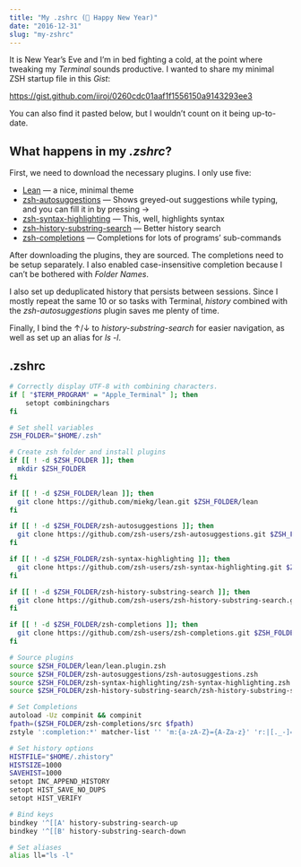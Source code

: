 ```yaml
---
title: "My .zshrc (🍾 Happy New Year)"
date: "2016-12-31"
slug: "my-zshrc"
---
```


It is New Year’s Eve and I’m in bed fighting a cold, at the point where tweaking my _Terminal_ sounds productive. I wanted to share my minimal ZSH startup file in this _Gist_:

https://gist.github.com/iiroj/0260cdc01aaf1f1556150a9143293ee3

You can also find it pasted below, but I wouldn’t count on it being up-to-date.

## What happens in my _.zshrc_?

First, we need to download the necessary plugins. I only use five:

* [Lean](https://github.com/miekg/lean) — a nice, minimal theme
* [zsh-autosuggestions](https://github.com/zsh-users/zsh-autosuggestions) —  Shows greyed-out suggestions while typing, and you can fill it in by pressing →
* [zsh-syntax-highlighting](https://github.com/zsh-users/zsh-syntax-highlighting) — This, well, highlights syntax
* [zsh-history-substring-search](https://github.com/zsh-users/zsh-history-substring-search) — Better history search
* [zsh-completions](https://github.com/zsh-users/zsh-completions) — Completions for lots of programs’ sub-commands

After downloading the plugins, they are sourced. The completions need to be setup separately. I also enabled case-insensitive completion because I can’t be bothered with _Folder Names_.

I also set up deduplicated history that persists between sessions. Since I mostly repeat the same 10 or so tasks with Terminal, _history_ combined with the _zsh-autosuggestions_ plugin saves me plenty of time.

Finally, I bind the ↑/↓ to _history-substring-search_ for easier navigation, as well as set up an alias for _ls -l_.

## .zshrc

````bash
# Correctly display UTF-8 with combining characters.
if [ "$TERM_PROGRAM" = "Apple_Terminal" ]; then
	setopt combiningchars
fi

# Set shell variables
ZSH_FOLDER="$HOME/.zsh"

# Create zsh folder and install plugins
if [[ ! -d $ZSH_FOLDER ]]; then
  mkdir $ZSH_FOLDER
fi

if [[ ! -d $ZSH_FOLDER/lean ]]; then
  git clone https://github.com/miekg/lean.git $ZSH_FOLDER/lean
fi

if [[ ! -d $ZSH_FOLDER/zsh-autosuggestions ]]; then
  git clone https://github.com/zsh-users/zsh-autosuggestions.git $ZSH_FOLDER/zsh-autosuggestions
fi

if [[ ! -d $ZSH_FOLDER/zsh-syntax-highlighting ]]; then
  git clone https://github.com/zsh-users/zsh-syntax-highlighting.git $ZSH_FOLDER/zsh-syntax-highlighting
fi

if [[ ! -d $ZSH_FOLDER/zsh-history-substring-search ]]; then
  git clone https://github.com/zsh-users/zsh-history-substring-search.git $ZSH_FOLDER/zsh-history-substring-search
fi

if [[ ! -d $ZSH_FOLDER/zsh-completions ]]; then
  git clone https://github.com/zsh-users/zsh-completions.git $ZSH_FOLDER/zsh-completions
fi

# Source plugins
source $ZSH_FOLDER/lean/lean.plugin.zsh
source $ZSH_FOLDER/zsh-autosuggestions/zsh-autosuggestions.zsh
source $ZSH_FOLDER/zsh-syntax-highlighting/zsh-syntax-highlighting.zsh
source $ZSH_FOLDER/zsh-history-substring-search/zsh-history-substring-search.zsh

# Set Completions
autoload -Uz compinit && compinit
fpath=($ZSH_FOLDER/zsh-completions/src $fpath)
zstyle ':completion:*' matcher-list '' 'm:{a-zA-Z}={A-Za-z}' 'r:|[._-]=* r:|=*' 'l:|=* r:|=*'

# Set history options
HISTFILE="$HOME/.zhistory"
HISTSIZE=1000
SAVEHIST=1000
setopt INC_APPEND_HISTORY
setopt HIST_SAVE_NO_DUPS
setopt HIST_VERIFY

# Bind keys
bindkey '^[[A' history-substring-search-up
bindkey '^[[B' history-substring-search-down

# Set aliases
alias ll="ls -l"
````
